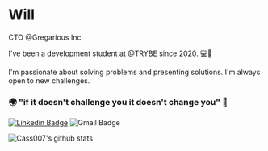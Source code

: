 # Will
CTO @Gregarious Inc

I've been a development student at @TRYBE since 2020. 💻🚀

I'm passionate about solving problems and presenting solutions. I'm always open to new challenges.

### 🌍 "if it doesn't challenge you it doesn't change you" 🧠

[![Linkedin Badge](https://img.shields.io/badge/-Will%20Almeida-03bb85?style=flat-square&logo=Linkedin&logoColor=white&link=https://www.linkedin.com/in/willianjuniore/)](https://www.linkedin.com/in/willianjuniore/) 
![Gmail Badge](https://img.shields.io/badge/-thecastieel07@gmail.com-03bb85?style=flat-square&logo=Gmail&logoColor=white&link=mailto:thecastieel07@gmail.com)

![Cass007's github stats](https://github-readme-stats.vercel.app/api?username=Cass007&show_icons=true&theme=vue)

